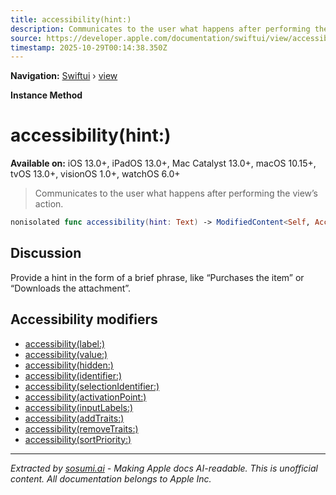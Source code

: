 ```yaml
---
title: accessibility(hint:)
description: Communicates to the user what happens after performing the view’s action.
source: https://developer.apple.com/documentation/swiftui/view/accessibility(hint:)
timestamp: 2025-10-29T00:14:38.350Z
---
```


**Navigation:** [Swiftui](/documentation/swiftui) › [view](/documentation/swiftui/view)

**Instance Method**

# accessibility(hint:)

**Available on:** iOS 13.0+, iPadOS 13.0+, Mac Catalyst 13.0+, macOS 10.15+, tvOS 13.0+, visionOS 1.0+, watchOS 6.0+

> Communicates to the user what happens after performing the view’s action.

```swift
nonisolated func accessibility(hint: Text) -> ModifiedContent<Self, AccessibilityAttachmentModifier>
```

## Discussion

Provide a hint in the form of a brief phrase, like “Purchases the item” or “Downloads the attachment”.

## Accessibility modifiers

- [accessibility(label:)](/documentation/swiftui/view/accessibility(label:))
- [accessibility(value:)](/documentation/swiftui/view/accessibility(value:))
- [accessibility(hidden:)](/documentation/swiftui/view/accessibility(hidden:))
- [accessibility(identifier:)](/documentation/swiftui/view/accessibility(identifier:))
- [accessibility(selectionIdentifier:)](/documentation/swiftui/view/accessibility(selectionidentifier:))
- [accessibility(activationPoint:)](/documentation/swiftui/view/accessibility(activationpoint:))
- [accessibility(inputLabels:)](/documentation/swiftui/view/accessibility(inputlabels:))
- [accessibility(addTraits:)](/documentation/swiftui/view/accessibility(addtraits:))
- [accessibility(removeTraits:)](/documentation/swiftui/view/accessibility(removetraits:))
- [accessibility(sortPriority:)](/documentation/swiftui/view/accessibility(sortpriority:))

---

*Extracted by [sosumi.ai](https://sosumi.ai) - Making Apple docs AI-readable.*
*This is unofficial content. All documentation belongs to Apple Inc.*
